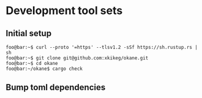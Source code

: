# Development tool sets

## Initial setup

```console
foo@bar:~$ curl --proto '=https' --tlsv1.2 -sSf https://sh.rustup.rs | sh
foo@bar:~$ git clone git@github.com:xkikeg/okane.git
foo@bar:~$ cd okane
foo@bar:~/okane$ cargo check
```

## Bump toml dependencies

```console

```
